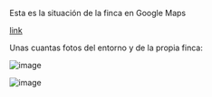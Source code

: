 Esta es la situación de la finca en Google Maps

[link](https://www.facebook.com/photo.php?fbid=629377197210162&set=a.629377193876829.1073741825.100004136622243&type=3&size=964%2C833)


Unas cuantas fotos del entorno y de la propia finca:

![image](https://scontent.fmad3-2.fna.fbcdn.net/t31.0-8/13323382_629377520543463_480087849843982654_o.jpg)

![image](https://scontent.fmad3-2.fna.fbcdn.net/t31.0-8/13350531_629377510543464_6297269428658642397_o.jpg)